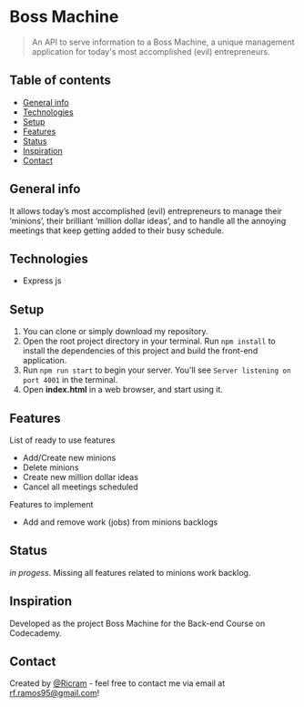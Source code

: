 # Boss Machine
> An API to serve information to a Boss Machine, a unique management application for today's most accomplished (evil) entrepreneurs.

## Table of contents
* [General info](#general-info)
* [Technologies](#technologies)
* [Setup](#setup)
* [Features](#features)
* [Status](#status)
* [Inspiration](#inspiration)
* [Contact](#contact)

## General info
It allows today’s most accomplished (evil) entrepreneurs to manage their ‘minions’, their brilliant ‘million dollar ideas’, and to handle all the annoying meetings that keep getting added to their busy schedule.

## Technologies
* Express js


## Setup
1. You can clone or simply download my repository.
2. Open the root project directory in your terminal. Run `npm install` to install the dependencies of this project and build the front-end application.
3. Run `npm run start` to begin your server. You'll see `Server listening on port 4001` in the terminal. 
4. Open **index.html** in a web browser, and start using it.

## Features
List of ready to use features 
* Add/Create new minions
* Delete minions
* Create new million dollar ideas
* Cancel all meetings scheduled


Features to implement
* Add and remove work (jobs) from minions backlogs

## Status
_in progess_. Missing all features related to minions work backlog.

## Inspiration
Developed as the project Boss Machine for the Back-end Course on Codecademy.

## Contact
Created by [@Ricram](https://github.com/MrRicram/) - feel free to contact me via email at rf.ramos95@gmail.com!